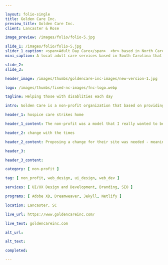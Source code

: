 ```yaml
---

layout: folio-single
title: Golden Care Inc.
preview_title: Golden Care Inc.
client: Lancaster & Rose

image_preview: /images/folio/folio-5.jpg

slide_1: /images/folio/folio-5.jpg
slider_1_caption: <span>Adult Day Care</span>  <br> based in North Carolina
mini_caption: A local adult care services based in South Carolina that I worked with to help improve their website. A major update from their past to get them to the present.

slide_2: 
slide_3: 

header_image: /images/thumbs/goldencare-inc-images/new-version-1.jpg

logo: /images/thumbs/fixed-nc-images/fnc-logo.webp

tagline: Helping those with disablities each day

intro: Golden Care is a non-profit organization that based on providing a wide range of support for health, psycological, and social services in a safe enviornment. They came to me with a request to help get them started in making their website a reality to help with their users and family members of the members. They came via Taproot+ and it was my second one from the company.

header_1: hospice care strikes home

header_1_content: The non-profit was a model that I really wanted to be apart of due to it striking home for me big. I really felt this one as a project that I wanted to be a part of. With my Grandmother at the time dead and she was being helped by my Aunt, who passed in 2019 just a week and a half after her birthday, this was a project I knew I needed to take. I wanted to give them a new change to help their service get across and be seen. The design of the site was in need of a change as their current site at the time was not updated in some time since 2010 and was never running off a nice framework or platform. The branding was in need of a change and update as well to flow with the rest of the site.

header_2: change with the times

header_2_content: Proposing a change for their site was needed - meaning a full structure change, a use of a platform, and optimization of the site. The first one was a design I had to come up with for them that was modern but also included key point sections that can be expanded upon. The design was approved after 2 revisions of the designs. We then decided to test the waters with the use of Jekyll and Netlify so that it can be faster to load and less bloating of features and plugins. With the use of Jekyll we are able to load the plugins and have it run through Netlify CDN for the files to be optimized from the HTML to the JavaScript. My second client that I decided to work this on with and it was going to be amazing.

header_3: 

header_3_content: 

category: [ non-profit ]

tag: [ non_profit, web_design, ui_design, web_dev ]

services: [ UI/UX Design and Development, Branding, SEO ]

programs: [ Adobe XD, Dreamweaver, Jekyll, Netlify ]

location: Lancaster, SC

live_url: https://www.goldencareinc.com/

live_text: goldencareinc.com

alt_url: 

alt_text: 

completed: 

---
```


